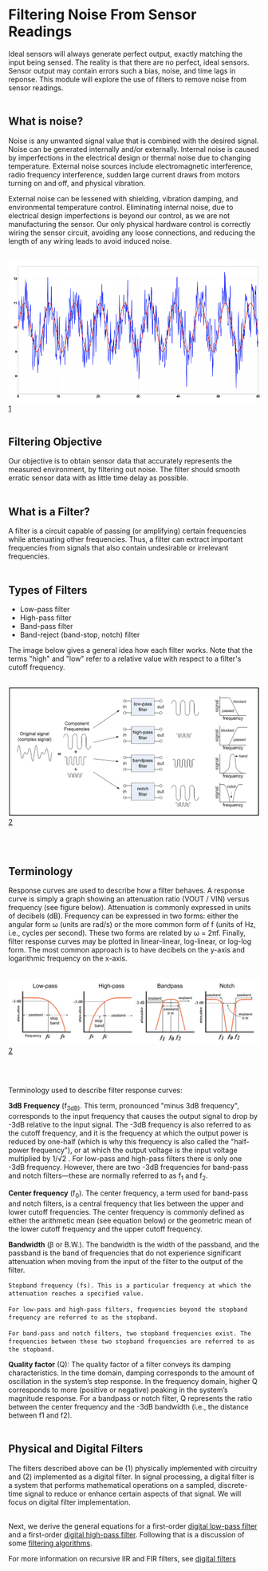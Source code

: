 # Filtering Noise From Sensor Readings

Ideal sensors will always generate perfect output, exactly matching the input being sensed. The reality is that there are no perfect, ideal sensors. Sensor output may contain errors such a bias, noise, and time lags in reponse. This module will explore the use of filters to remove noise from sensor readings.
</br></br>

## What is noise?

Noise is any unwanted signal value that is combined with the desired signal. Noise can be generated internally and/or externally. Internal noise is caused by imperfections in the electrical design or thermal noise due to changing temperature. External noise sources include electromagnetic interference, radio frequency interference, sudden large current draws from motors turning on and off, and physical vibration.

External noise can be lessened with shielding, vibration damping, and environmental temperature control. Eliminating internal noise, due to electrical design imperfections is beyond our control, as we are not manufacturing the sensor. Our only physical hardware control is correctly wiring the sensor circuit, avoiding any loose connections, and reducing the length of any wiring leads to avoid induced noise.
</br></br>

![Noisy Signal](./images/noisy_signal.jpeg) [1](https://assets-global.website-files.com/5babb9f91ab233ff5f53ce10/5c4a3239563a357d8c2b8455_Signal-processing.jpeg) 
</br></br>

## Filtering Objective

Our objective is to obtain sensor data that accurately represents the measured environment, by filtering out noise. The filter should smooth erratic sensor data with as little time delay as possible.
</br></br>

## What is a Filter?

A filter is a circuit capable of passing (or amplifying) certain frequencies while attenuating other frequencies. Thus, a filter can extract important frequencies from signals that also contain undesirable or irrelevant frequencies.
</br></br>

## Types of Filters

- Low-pass filter
- High-pass filter
- Band-pass filter
- Band-reject (band-stop, notch) filter

The image below gives a general idea how each filter works. Note that the terms "high" and "low" refer to a relative value with respect to a filter's cutoff frequency.</br></br>

![Filter Types](./images/four_major_filters.jpg "Filter Types")[2](https://www.allaboutcircuits.com/uploads/articles/four_major_filters.jpg)

</br></br>

## Terminology

Response curves are used to describe how a filter behaves. A response curve is simply a graph showing an attenuation ratio (VOUT / VIN) versus frequency (see figure below). Attenuation is commonly expressed in units of decibels (dB). Frequency can be expressed in two forms: either the angular form ω (units are rad/s) or the more common form of f (units of Hz, i.e., cycles per second). These two forms are related by ω = 2πf. Finally, filter response curves may be plotted in linear-linear, log-linear, or log-log form. The most common approach is to have decibels on the y-axis and logarithmic frequency on the x-axis. </br></br>

![Response Curves](./images/Davis_intro_to_filters_filter_types.jpg "Response Curves")[2](https://www.allaboutcircuits.com/uploads/articles/Davis_intro_to_filters_filter_types.jpg)

</br></br>

Terminology used to describe filter response curves:

**3dB Frequency** (f<sub>3dB)</sub>. This term, pronounced "minus 3dB frequency", corresponds to the input frequency that causes the output signal to drop by -3dB relative to the input signal. The -3dB frequency is also referred to as the cutoff frequency, and it is the frequency at which the output power is reduced by one-half (which is why this frequency is also called the "half-power frequency"), or at which the output voltage is the input voltage multiplied by 1/√2 . For low-pass and high-pass filters there is only one -3dB frequency. However, there are two -3dB frequencies for band-pass and notch filters—these are normally referred to as f<sub>1</sub> and f<sub>2</sub>.

**Center frequency** (f<sub>0</sub>). The center frequency, a term used for band-pass and notch filters, is a central frequency that lies between the upper and lower cutoff frequencies. The center frequency is commonly defined as either the arithmetic mean (see equation below) or the geometric mean of the lower cutoff frequency and the upper cutoff frequency.

**Bandwidth** (β or B.W.). The bandwidth is the width of the passband, and the passband is the band of frequencies that do not experience significant attenuation when moving from the input of the filter to the output of the filter.

    Stopband frequency (fs). This is a particular frequency at which the attenuation reaches a specified value.
    
    For low-pass and high-pass filters, frequencies beyond the stopband frequency are referred to as the stopband.
    
    For band-pass and notch filters, two stopband frequencies exist. The frequencies between these two stopband frequencies are referred to as the stopband.

**Quality factor** (Q): The quality factor of a filter conveys its damping characteristics. In the time domain, damping corresponds to the amount of oscillation in the system’s step response. In the frequency domain, higher Q corresponds to more (positive or negative) peaking in the system’s magnitude response. For a bandpass or notch filter, Q represents the ratio between the center frequency and the -3dB bandwidth (i.e., the distance between f1 and f2).
</br></br>

## Physical and Digital Filters

The filters described above can be (1) physically implemented with circuitry and (2) implemented as a digital filter. In signal processing, a digital filter is a system that performs mathematical operations on a sampled, discrete-time signal to reduce or enhance certain aspects of that signal. We will focus on digital filter implementation.
</br></br>

Next, we derive the general equations for a first-order [digital low-pass filter](digital_lowpass_filter.md) and a first-order [digital high-pass filter](digital_highpass_filter.md). Following that is a discussion of some [filtering algorithms](filtering_algorithms.md).

For more information on recursive IIR and FIR filters, see [digital filters](introduction_to_digital_filters.md)